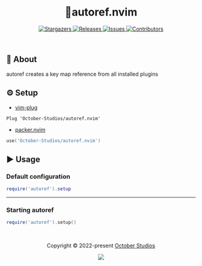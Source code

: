 <h1 align="center">
  <img
    src="https://raw.githubusercontent.com/catppuccin/catppuccin/main/assets/misc/transparent.png"
    height="30"
    width="0px"
  />
  📖autoref.nvim
  <img
    src="https://raw.githubusercontent.com/catppuccin/catppuccin/main/assets/misc/transparent.png"
    height="30"
    width="0px"
  />
</h1>

<p align="center">
  <a href="https://github.com/October-Studios/autoref.nvim/stargazers">
    <img
      alt="Stargazers"
      src="https://img.shields.io/github/stars/October-Studios/autoref.nvim?style=for-the-badge&logo=starship&color=c678dd&logoColor=d9e0ee&labelColor=282a36"
    />
  </a>
  <a href="https://github.com/October-Studios/autoref.nvim/releases/latest">
    <img
      alt="Releases"
      src="https://img.shields.io/github/release/October-Studios/autoref.nvim.svg?style=for-the-badge&include_prereleases&logo=github&color=F2CDCD&logoColor=d9e0ee&labelColor=282a36"
    />
  </a>
  <a href="https://github.com/October-Studios/autoref.nvim/issues">
    <img
      alt="Issues"
      src="https://img.shields.io/github/issues/October-Studios/autoref.nvim?style=for-the-badge&logo=gitbook&color=f0c062&logoColor=d9e0ee&labelColor=282a36"
    />
  </a>
  <a href="https://github.com/October-Studios/autoref.nvim/contributors">
    <img
      alt="Contributors"
      src="https://img.shields.io/github/contributors/October-Studios/autoref.nvim?style=for-the-badge&logo=opensourceinitiative&color=abcf84&logoColor=d9e0ee&labelColor=282a36"
    />
  </a>
</p>

&nbsp;

## 💭 About

autoref creates a key map reference from all installed plugins

## ⚙️ Setup

- [vim-plug](https://github.com/junegunn/vim-plug)

```vim
Plug 'October-Studios/autoref.nvim'
```

- [packer.nvim](https://github.com/wbthomason/packer.nvim)

```lua
use('October-Studios/autoref.nvim')
```

## ▶️ Usage

### Default configuration

```lua
require('autoref').setup
```

---

### Starting autoref

```lua
require('autoref').setup()
```

&nbsp;

<p align="center">
  Copyright &copy; 2022-present
  <a href="https://github.com/October-Studios" target="_blank">October Studios</a>
</p>
<p align="center">
  <a href="https://github.com/October-Studios/autoref.nvim/blob/main/LICENSE"
    ><img
      src="https://img.shields.io/static/v1.svg?style=for-the-badge&label=License&message=MIT&logoColor=d9e0ee&colorA=282a36&colorB=c678dd"
  /></a>
</p>
